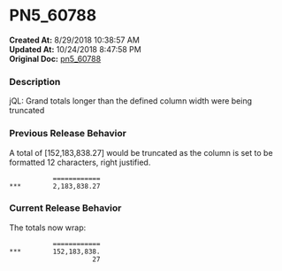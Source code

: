 # PN5_60788

**Created At:** 8/29/2018 10:38:57 AM  
**Updated At:** 10/24/2018 8:47:58 PM  
**Original Doc:** [pn5_60788](https://docs.jbase.com/48420-5-7-1-release-notes/pn5_60788)  


### Description

jQL: Grand totals longer than the defined column width were being truncated

### Previous Release Behavior

A total of [152,183,838.27] would be truncated as the column is set to be formatted 12 characters, right justified.

```
           ============
***        2,183,838.27
```

### Current Release Behavior

The totals now wrap:

```
           ============
***        152,183,838.
                     27
```
